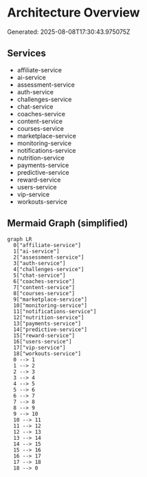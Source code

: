 # Architecture Overview

Generated: 2025-08-08T17:30:43.975075Z

## Services
- affiliate-service
- ai-service
- assessment-service
- auth-service
- challenges-service
- chat-service
- coaches-service
- content-service
- courses-service
- marketplace-service
- monitoring-service
- notifications-service
- nutrition-service
- payments-service
- predictive-service
- reward-service
- users-service
- vip-service
- workouts-service

## Mermaid Graph (simplified)
```mermaid
graph LR
  0["affiliate-service"]
  1["ai-service"]
  2["assessment-service"]
  3["auth-service"]
  4["challenges-service"]
  5["chat-service"]
  6["coaches-service"]
  7["content-service"]
  8["courses-service"]
  9["marketplace-service"]
  10["monitoring-service"]
  11["notifications-service"]
  12["nutrition-service"]
  13["payments-service"]
  14["predictive-service"]
  15["reward-service"]
  16["users-service"]
  17["vip-service"]
  18["workouts-service"]
  0 --> 1
  1 --> 2
  2 --> 3
  3 --> 4
  4 --> 5
  5 --> 6
  6 --> 7
  7 --> 8
  8 --> 9
  9 --> 10
  10 --> 11
  11 --> 12
  12 --> 13
  13 --> 14
  14 --> 15
  15 --> 16
  16 --> 17
  17 --> 18
  18 --> 0
```
